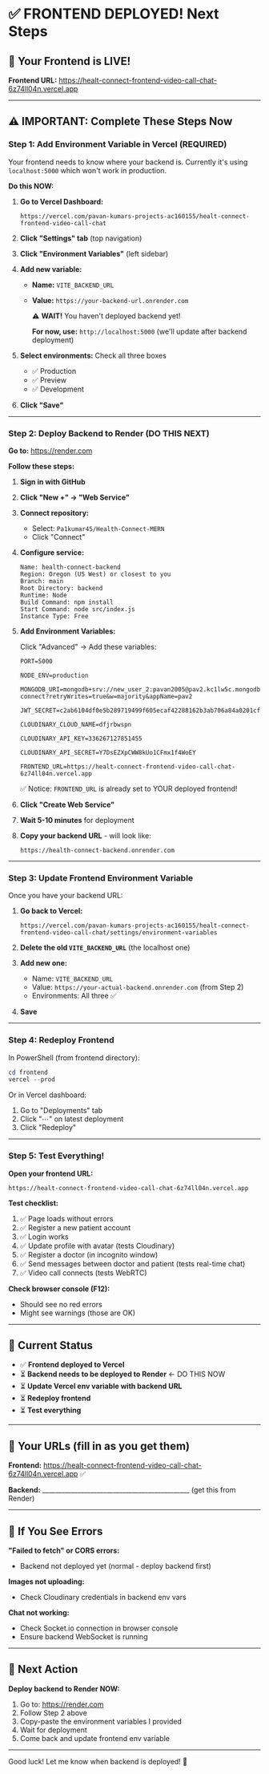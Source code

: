 # ✅ FRONTEND DEPLOYED! Next Steps

## 🎉 Your Frontend is LIVE!

**Frontend URL:** https://healt-connect-frontend-video-call-chat-6z74ll04n.vercel.app

---

## ⚠️ IMPORTANT: Complete These Steps Now

### Step 1: Add Environment Variable in Vercel (REQUIRED)

Your frontend needs to know where your backend is. Currently it's using `localhost:5000` which won't work in production.

**Do this NOW:**

1. **Go to Vercel Dashboard:**
   ```
   https://vercel.com/pavan-kumars-projects-ac160155/healt-connect-frontend-video-call-chat
   ```

2. **Click "Settings" tab** (top navigation)

3. **Click "Environment Variables"** (left sidebar)

4. **Add new variable:**
   - **Name:** `VITE_BACKEND_URL`
   - **Value:** `https://your-backend-url.onrender.com`
     
     ⚠️ **WAIT!** You haven't deployed backend yet!
     
     **For now, use:** `http://localhost:5000` (we'll update after backend deployment)

5. **Select environments:** Check all three boxes
   - ✅ Production
   - ✅ Preview  
   - ✅ Development

6. **Click "Save"**

---

### Step 2: Deploy Backend to Render (DO THIS NEXT)

**Go to:** https://render.com

**Follow these steps:**

1. **Sign in with GitHub**

2. **Click "New +" → "Web Service"**

3. **Connect repository:**
   - Select: `Pa1kumar45/Health-Connect-MERN`
   - Click "Connect"

4. **Configure service:**
   ```
   Name: health-connect-backend
   Region: Oregon (US West) or closest to you
   Branch: main
   Root Directory: backend
   Runtime: Node
   Build Command: npm install
   Start Command: node src/index.js
   Instance Type: Free
   ```

5. **Add Environment Variables:**

   Click "Advanced" → Add these variables:

   ```env
   PORT=5000
   
   NODE_ENV=production
   
   MONGODB_URI=mongodb+srv://new_user_2:pavan2005@pav2.kc1lw5c.mongodb.net/health-connect?retryWrites=true&w=majority&appName=pav2
   
   JWT_SECRET=c2ab6104df0e5b289719499f605ecaf42288162b3ab706a84a0201cfdab73a30
   
   CLOUDINARY_CLOUD_NAME=dfjrbwspn
   
   CLOUDINARY_API_KEY=336267127851455
   
   CLOUDINARY_API_SECRET=Y7DsEZXpCWW8kUo1CFmx1f4WoEY
   
   FRONTEND_URL=https://healt-connect-frontend-video-call-chat-6z74ll04n.vercel.app
   ```
   
   ✅ Notice: `FRONTEND_URL` is already set to YOUR deployed frontend!

6. **Click "Create Web Service"**

7. **Wait 5-10 minutes** for deployment

8. **Copy your backend URL** - will look like:
   ```
   https://health-connect-backend.onrender.com
   ```

---

### Step 3: Update Frontend Environment Variable

Once you have your backend URL:

1. **Go back to Vercel:**
   ```
   https://vercel.com/pavan-kumars-projects-ac160155/healt-connect-frontend-video-call-chat/settings/environment-variables
   ```

2. **Delete the old `VITE_BACKEND_URL`** (the localhost one)

3. **Add new one:**
   - Name: `VITE_BACKEND_URL`
   - Value: `https://your-actual-backend.onrender.com` (from Step 2)
   - Environments: All three ✅

4. **Save**

---

### Step 4: Redeploy Frontend

In PowerShell (from frontend directory):

```powershell
cd frontend
vercel --prod
```

Or in Vercel dashboard:
1. Go to "Deployments" tab
2. Click "⋯" on latest deployment
3. Click "Redeploy"

---

### Step 5: Test Everything!

**Open your frontend URL:**
```
https://healt-connect-frontend-video-call-chat-6z74ll04n.vercel.app
```

**Test checklist:**

1. ✅ Page loads without errors
2. ✅ Register a new patient account
3. ✅ Login works
4. ✅ Update profile with avatar (tests Cloudinary)
5. ✅ Register a doctor (in incognito window)
6. ✅ Send messages between doctor and patient (tests real-time chat)
7. ✅ Video call connects (tests WebRTC)

**Check browser console (F12):**
- Should see no red errors
- Might see warnings (those are OK)

---

## 🎯 Current Status

- ✅ **Frontend deployed to Vercel**
- ⏳ **Backend needs to be deployed to Render** ← DO THIS NOW
- ⏳ **Update Vercel env variable with backend URL**
- ⏳ **Redeploy frontend**
- ⏳ **Test everything**

---

## 📝 Your URLs (fill in as you get them)

**Frontend:** https://healt-connect-frontend-video-call-chat-6z74ll04n.vercel.app ✅

**Backend:** ______________________________________________ (get this from Render)

---

## 🐛 If You See Errors

**"Failed to fetch" or CORS errors:**
- Backend not deployed yet (normal - deploy backend first)

**Images not uploading:**
- Check Cloudinary credentials in backend env vars

**Chat not working:**
- Check Socket.io connection in browser console
- Ensure backend WebSocket is running

---

## 🚀 Next Action

**Deploy backend to Render NOW:**
1. Go to: https://render.com
2. Follow Step 2 above
3. Copy-paste the environment variables I provided
4. Wait for deployment
5. Come back and update frontend env variable

---

Good luck! Let me know when backend is deployed! 🎉

